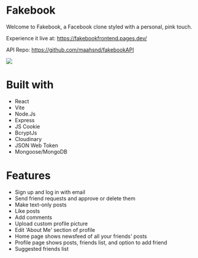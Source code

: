 # Fakebook

Welcome to Fakebook, a Facebook clone styled with a personal, pink touch.

Experience it live at: https://fakebookfrontend.pages.dev/

API Repo: https://github.com/maahsnd/fakebookAPI

![](https://github.com/maahsnd/fakebookFrontEnd/blob/main/src/assets/chrome-capture-2023-10-18%20(1).gif)

# Built with

* React
* Vite
* Node.Js
* Express
* JS Cookie
* BcryptJs
* Cloudinary
* JSON Web Token
* Mongoose/MongoDB

# Features


* Sign up and log in with email
* Send friend requests and approve or delete them
* Make text-only posts
* Like posts
* Add comments
* Upload custom profile picture
* Edit 'About Me' section of profile
* Home page shows newsfeed of all your friends' posts
* Profile page shows posts, friends list, and option to add friend
* Suggested friends list




